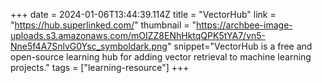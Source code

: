 +++
date = 2024-01-06T13:44:39.114Z
title = "VectorHub"
link = "https://hub.superlinked.com/"
thumbnail = "https://archbee-image-uploads.s3.amazonaws.com/mOIZZ8ENhHktqQPK5tYA7/vn5-Nne5f4A7SnlvG0Ysc_symboldark.png"
snippet="VectorHub is a free and open-source learning hub for adding vector retrieval to machine learning projects."
tags = ["learning-resource"]
+++
